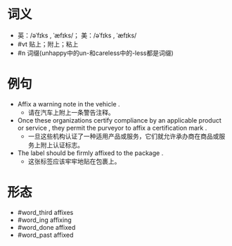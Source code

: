 # 词义
- 英：/əˈfɪks , ˈæfɪks/； 美：/əˈfɪks , ˈæfɪks/
- #vt 贴上；附上；粘上
- #n 词缀(unhappy中的un-和careless中的-less都是词缀)
# 例句
- Affix a warning note in the vehicle .
	- 请在汽车上附上一条警告注释。
- Once these organizations certify compliance by an applicable product or service , they permit the purveyor to affix a certification mark .
	- 一旦这些机构认证了一种适用产品或服务，它们就允许承办商在商品或服务上附上认证标志。
- The label should be firmly affixed to the package .
	- 这张标签应该牢牢地贴在包裹上。
# 形态
- #word_third affixes
- #word_ing affixing
- #word_done affixed
- #word_past affixed
